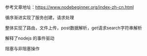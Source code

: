 参考文章地址：https://www.nodebeginner.org/index-zh-cn.html


循序渐进实现了服务创建，请求处理

整体实现了路由，文件上传，post数据解析，get请求search字符串解析

解释了nodejs 的事件驱动

阻塞与非阻塞操作

